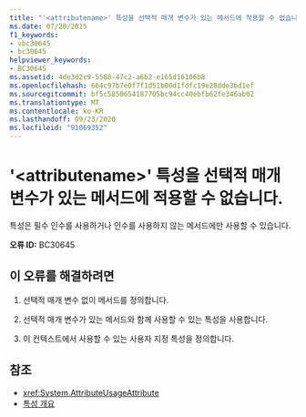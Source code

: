 ```yaml
---
title: "'<attributename>' 특성을 선택적 매개 변수가 있는 메서드에 적용할 수 없습니다."
ms.date: 07/20/2015
f1_keywords:
- vbc30645
- bc30645
helpviewer_keywords:
- BC30645
ms.assetid: 4de3d2c9-5588-47c2-a6b2-e165d16106b8
ms.openlocfilehash: 664c97b7e0f7f1d51b00d1fdfc19e28dde3bd1ef
ms.sourcegitcommit: bf5c5850654187705bc94cc40ebfb62fe346ab02
ms.translationtype: MT
ms.contentlocale: ko-KR
ms.lasthandoff: 09/23/2020
ms.locfileid: "91069352"
---
```

# <a name="attribute-attributename-cannot-be-applied-to-a-method-with-optional-parameters"></a>'\<attributename>' 특성을 선택적 매개 변수가 있는 메서드에 적용할 수 없습니다.

특성은 필수 인수를 사용하거나 인수를 사용하지 않는 메서드에만 사용할 수 있습니다.  
  
 **오류 ID:** BC30645  
  
## <a name="to-correct-this-error"></a>이 오류를 해결하려면  
  
1. 선택적 매개 변수 없이 메서드를 정의합니다.  
  
2. 선택적 매개 변수가 있는 메서드와 함께 사용할 수 있는 특성을 사용합니다.  
  
3. 이 컨텍스트에서 사용할 수 있는 사용자 지정 특성을 정의합니다.  
  
## <a name="see-also"></a>참조

- <xref:System.AttributeUsageAttribute>
- [특성 개요](../programming-guide/concepts/attributes/index.md)
